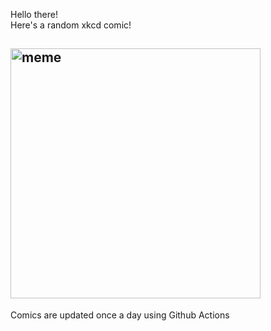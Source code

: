Hello there! <br>Here's a random xkcd comic!<br>
## <img src="https://imgs.xkcd.com/comics/ablogalypse.png" alt="meme" width="400"/><br>
Comics are updated once a day using Github Actions